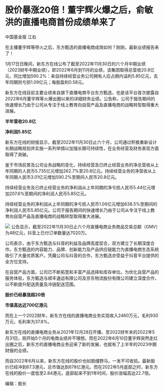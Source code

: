 # 股价暴涨20倍！董宇辉火爆之后，俞敏洪的直播电商首份成绩单来了

中国基金报 江右

在主播董宇辉等带火之后，东方甄选的直播电商成效如何？刚刚，最新业绩报告来了！

1月17日日晚间，新东方在线公布了截至2022年11月30日的六个月中期业绩（2023财年中期业绩），即2022年6月到11月的业绩，该集团取得总营收20.8亿元，同比增加590.2%：来自持续经营业务公司拥有人应占期内溢利5.85亿元，去年同期则亏损1.09亿元；每股盈利0.58元。

新东方在线目前主要业绩来自旗下直播电商平台东方甄选，也是该平台首次披露自2022年6月董宇辉等火爆出圈以来的详细财务业绩。公告称，公司于报告期间的快速增长乃由于公司从专注于线上教育向自营产品及直播电商的战略转型取得重大进展。

**半年营收20.8亿**

**净利润5.85亿**

新东方在线的财报显示，截至2022年11月30日止六个月，公司通过积极重新设计长期战略规划并实施一系列举措以加强长期可持续性，在业务经营及财务表现方面取得了突破。

鉴于市场前景及公司业务战略的变化，持续经营及已终止经营业务的净总营收从上年同期的人民币5.735亿元增加262.7%至20.8亿元。持续经营业务的净营收从上年同期人民币3.01亿元增加590.2%至期间人民币20.8亿元。

持续经营业务及已终止经营业务的净利润从上年同期的净亏损人民币5.44亿元增加207.6%至期间的净利润人民币5.85亿元。

持续经营业务的净利润从上年同期的净亏损人民币1.09亿元增加638.5%至期间的净利润人民币5.85亿元。公司于报告期间的快速增长乃由于公司从专注于线上教育向自营产品及直播电商的战略转型取得重大进展。

![](https://inews.gtimg.com/newsapp_bt/0/15616012643/1000)
公告显示，截至2022年11月30日止六个月直播电商业务商品交易总额（GMV）为48亿元，抖音上已付订单数量达7020万。

公司表示，由于东方甄选与抖音的利益及品牌高度契合，双方建立了长期深度合作。东方甄选的内容能力、品牌、创新能力及产品供应链能力为直播电商生态系统吸引了大量优质客户。凭藉公司与抖音的合作，东方甄选亦受益于抖音平台提供的全方位支持。

在自营产品方面，公司已不断拓宽和丰富产品选择和库存单位。为优化自营产品的服务体验，东方甄选与顺丰速运有限公司及京东物流股份有限公司建立深度合作，以不断提升配送质量及冷链配送范围。

**股价已经暴涨超20倍**

**市值高达近700亿港元**

而在上一个2022财年，新东方在线的直播电商业务实现收入2460万元，毛利930万元，毛利率为37.8%。

新东方在线的直播电商业务从2021年12月28日开播，至2022财年末的2022年5月31日，刚开始5个月的电商业绩并不理想。而在2022年6月10日董宇辉突然走红出圈之后，新东方的直播电商业务迎来了新的发展，也就有了上半年的2023中期财报的业绩。

而自2022年6月以来，新东方在线的股价也如脱缰野马，一发不可收拾。最新股价已经冲到67.3港元，总市值达到678亿港元。而在2022年5月底部之时，新东方在线的股价一度低至2.84港元，底部起来不到1年时间，股价涨幅高达22.7倍。

编辑：舰长

